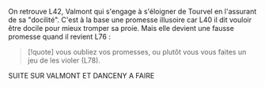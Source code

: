 On retrouve L42, Valmont qui s'engage à s'éloigner de Tourvel en l'assurant de sa "docilité". C'est à la base une promesse illusoire car  L40 il dit vouloir être docile pour mieux tromper sa proie. Mais elle devient une fausse promesse quand il revient L76 :
>[!quote] vous oubliez vos promesses, ou plutôt vous vous faites un jeu de les violer (L78).

SUITE SUR VALMONT ET DANCENY A FAIRE